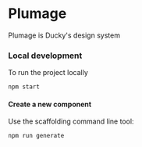 # Plumage
Plumage is Ducky's design system

### Local development
To run the project locally
```
npm start
```

#### Create a new component
Use the scaffolding command line tool:
```
npm run generate
```
